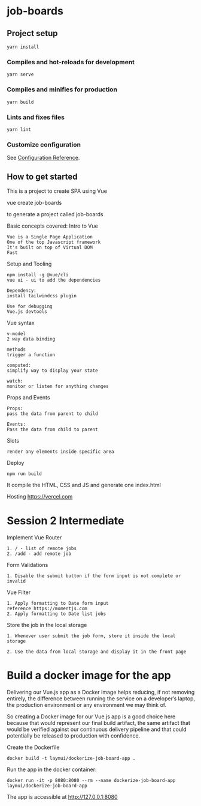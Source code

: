 # job-boards

## Project setup
```
yarn install
```

### Compiles and hot-reloads for development
```
yarn serve
```

### Compiles and minifies for production
```
yarn build
```

### Lints and fixes files
```
yarn lint
```

### Customize configuration
See [Configuration Reference](https://cli.vuejs.org/config/).


## How to get started ##
This is a project to create SPA using Vue

vue create job-boards

to generate a project called job-boards

Basic concepts covered:
Intro to Vue
```
Vue is a Single Page Application
One of the top Javascript framework
It's built on top of Virtual DOM
Fast
```

Setup and Tooling
```
npm install -g @vue/cli
vue ui - ui to add the dependencies

Dependency: 
install tailwindcss plugin

Use for debugging
Vue.js devtools
```

Vue syntax
```
v-model
2 way data binding

methods
trigger a function

computed:
simplify way to display your state

watch:
monitor or listen for anything changes
```

Props and Events
```
Props:
pass the data from parent to child

Events:
Pass the data from child to parent
```

Slots
```
render any elements inside specific area
```

Deploy
```
npm run build
```
It compile the HTML, CSS and JS and generate one index.html

Hosting
https://vercel.com


# Session 2 Intermediate
 Implement Vue Router
 ```
 1. / - list of remote jobs
 2. /add - add remote job
```
 Form Validations
 ```
 1. Disable the submit button if the form input is not complete or invalid
```

Vue Filter
```
1. Apply formatting to Date form input 
reference https://momentjs.com
2. Apply formatting to Date list jobs
```
Store the job in the local storage
```
1. Whenever user submit the job form, store it inside the local storage

2. Use the data from local storage and display it in the front page
```

# Build a docker image for the app

Delivering our Vue.js app as a Docker image helps reducing, 
if not removing entirely, the difference between running the service on a developer’s laptop, the production environment or any environment we may think of.

So creating a Docker image for our Vue.js app is a good choice here because that would represent our final build artifact, the same artifact that would be verified against our continuous delivery pipeline and that could potentially be released to production with confidence.

Create the Dockerfile
```
docker build -t laymui/dockerize-job-board-app .
```
Run the app in the docker container:
```
docker run -it -p 8080:8080 --rm --name dockerize-job-board-app laymui/dockerize-job-board-app 
```
The app is accessible at
http://127.0.0.1:8080